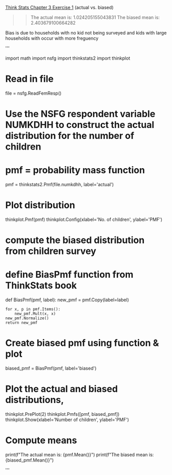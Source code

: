 [Think Stats Chapter 3 Exercise 1](http://greenteapress.com/thinkstats2/html/thinkstats2004.html#toc31) (actual vs. biased)

>> The actual mean is: 1.024205155043831
The biased mean is: 2.403679100664282

Bias is due to households with no kid not being surveyed and kids with large households with occur with more freguency 

'''

import math
import nsfg
import thinkstats2
import thinkplot

# Read in file
file = nsfg.ReadFemResp()
# Use the NSFG respondent variable NUMKDHH to construct the actual distribution for the number of children
# pmf = probability mass function
pmf = thinkstats2.Pmf(file.numkdhh, label='actual')
# Plot distribution
thinkplot.Pmf(pmf)
thinkplot.Config(xlabel='No. of children', ylabel='PMF')


# compute the biased distribution from children survey

# define BiasPmf function from ThinkStats book
def BiasPmf(pmf, label):
    new_pmf = pmf.Copy(label=label)

    for x, p in pmf.Items():
        new_pmf.Mult(x, x)
    new_pmf.Normalize()
    return new_pmf


# Create biased pmf using function & plot
biased_pmf = BiasPmf(pmf, label='biased')

# Plot the actual and biased distributions,
thinkplot.PrePlot(2)
thinkplot.Pmfs([pmf, biased_pmf])
thinkplot.Show(xlabel='Number of children', ylabel='PMF')
# Compute means
print(f"The actual mean is: {pmf.Mean()}")
print(f"The biased mean is: {biased_pmf.Mean()}")

'''
